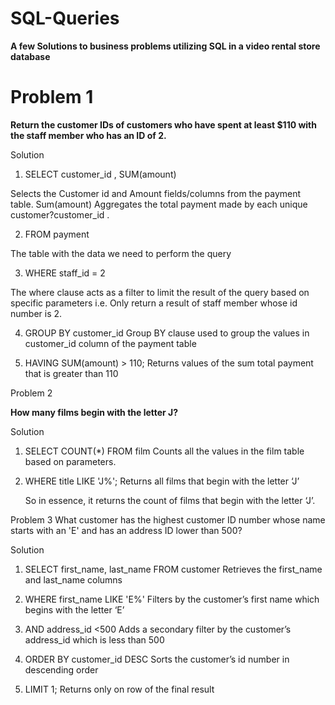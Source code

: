 # SQL-Queries

**A few Solutions to business problems utilizing SQL in a video rental store database**

# Problem 1


**Return the customer IDs of customers who have spent at least $110 with the staff member who has an ID of 2.**


Solution
1.	SELECT customer_id , SUM(amount)

Selects the Customer id and Amount fields/columns from the payment table. Sum(amount) Aggregates the total payment made by each unique customer?customer_id .

2.	FROM payment

The table with the data we need to perform the query

3.	WHERE staff_id = 2

The where clause acts as a filter to limit the result of the query based on specific parameters i.e. Only return a result of staff member whose id number is 2.

4.	GROUP BY customer_id
Group  BY clause used to group the values in customer_id column of the payment table

5.	HAVING SUM(amount) > 110;
Returns values of the sum total payment that is greater than 110   




Problem 2

**How many films begin with the letter J?**

Solution
1.	SELECT COUNT(*) FROM film
Counts all the values in the film table based on parameters. 
 
2.	WHERE title LIKE 'J%';
Returns all films that begin with the letter ‘J’

    So in essence, it returns the count of films that begin with the letter ‘J’. 
    
    
 Problem 3
What customer has the highest customer ID number whose name starts with an 'E' and has an address ID lower than 500?

Solution
1.	SELECT first_name, last_name FROM customer
Retrieves the first_name and last_name columns 

2.	WHERE first_name LIKE 'E%'
Filters by the customer’s  first name  which begins with the letter ‘E’
3.	AND address_id <500
Adds a secondary filter by the customer’s address_id which is less than 500
4.	ORDER BY customer_id DESC
Sorts the customer’s id number 
 in descending order 
5.	LIMIT 1;
Returns only on row of  the final result 









